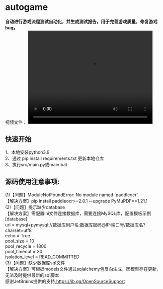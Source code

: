 # autogame <br>
**自动进行游戏流程测试自动化，并生成测试报告，用于完善游戏质量，修复游戏bug。**<br>
视频文件：
<video src="demo.mp4" autoplay="true" controls="controls" width="400" height="300">
</video>
## 快速开始
   1、本地安装python3.9<br>
   2、通过 pip install requirements.txt 更新本地仓库<br>
   3、执行src/main.py或main.bat<br>
## 源码使用注意事项:<br>
(1)【问题】ModuleNotFoundError: No module named 'paddleocr' <br>
    【解决方案】pip install paddleocr>=2.0.1 --upgrade PyMuPDF==1.21.1 <br>
(2)【问题】提示缺少database<br>
    【解决方案】需配置ini文件连接数据库，需要连接MySQL库，配置模板示例<br>
    [database]<br>
    url = mysql+pymysql://数据库用户名:数据库密码@IP:端口号/数据库名?charset=utf8<br>
    echo = True<br>
    pool_size = 10<br>
    pool_recycle = 1800<br>
    pool_timeout = 30<br>
    isolation_level = READ_COMMITTED<br>
(3)【问题】缺少数据库sql文件<br>
   【解决方案】可根据models文件通过sqlalchemy包反向生成，因模型存在更新，无法及时提供最新的sql脚本<br>
感谢JetBrains提供的支持,https://jb.gg/OpenSourceSupport<br>

